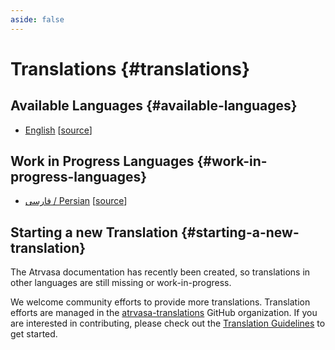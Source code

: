 ```yaml
---
aside: false
---
```


# Translations {#translations}

## Available Languages {#available-languages}

- [English](https://atrvasa.com/) [[source](https://github.com/atrvasa/docs)]

## Work in Progress Languages {#work-in-progress-languages}

- [فارسی / Persian](https://fa.atrvasa.com/) [[source](https://github.com/atrvasa-translations/docs-fa)]

## Starting a new Translation {#starting-a-new-translation}

The Atrvasa documentation has recently been created, so translations in other languages are still missing or work-in-progress.

We welcome community efforts to provide more translations. Translation efforts are managed in the [atrvasa-translations](https://github.com/atrvasa-translations/) GitHub organization. If you are interested in contributing, please check out the [Translation Guidelines](https://github.com/atrvasa-translations/guidelines/blob/main/README.md) to get started.
